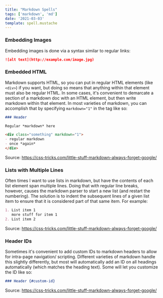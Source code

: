 ```yaml
---
title: "Markdown Spells"
tags: ['markdown', 'md']
date: '2021-03-03'
template: spell.mustache
---
```


### Embedding Images

Embedding images is done via a syntax similar to regular links:

```md
![alt text](http://example.com/image.jpg)
```

### Embedded HTML

Markdown supports HTML, so you can put in regular HTML elements (like `<div>`) if you want, but doing so means that anything within that element must also be regular HTML. In some cases, it's convenient to demarcate a section of a markdown doc with an HTML element, but then write markdown within that element. In most varieties of markdown, you can accomplish that by specifying `markdown="1"` in the tag like so:

```md
### Header

Regular *markdown* here

<div class="something" markdown="1">
- regular markdown
- once *again*
</div>
```

Source: https://css-tricks.com/little-stuff-markdown-always-forget-google/

### Lists with Multiple Lines
Often times I want to use lists in markdown, but have the contents of each list element span multiple lines. Doing that with regular line breaks, however, causes the markdown parser to start a new list (and restart the numbering). The solution is to indent the subsequent lines of a given list item to ensure that it is considered part of that same item. For example:

```md
1. List item 1
   more stuff for item 1
2. List item 2
```

Source: https://css-tricks.com/little-stuff-markdown-always-forget-google/

### Header IDs

Sometimes it's convenient to add custom IDs to markdown headers to allow for intra-page navigation/ scripting. Different varieties of markdown handle this slightly differently, but most will automatically add an ID on all headings automatically (which matches the heading text). Some will let you customize the ID like so:

```md
### Header {#custom-id}
```

Source: https://css-tricks.com/little-stuff-markdown-always-forget-google/
